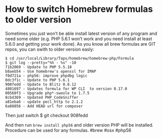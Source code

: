 <!--
title: How to switch Homebrew formulas to older version
date: 18.10.2014 13:55:41
author: Roman Ožana <ozana@omdesign.cz>
tags: brew, osx, php56
-->


# How to switch Homebrew formulas to older version

Sometimes you just won’t be able install latest version of any program and need some older (e.g. PHP 5.6.1 won’t work and you need install at least 5.6.0 and getting your work done). As you know all brew formulas are GIT repos, you can swith to older version easly:


    $ cd /usr/local/Library/Taps/homebrew/homebrew-php/Formula
    $ git log --pretty="%h - %s" -10
    71b2069 - Update to PHP 5.5.18
    b8aeb54 - Use homebrew's openssl for IMAP
    f0d721a - php56: improve phpdbg logic
    0dc3f1c - Update to PHP 5.6.1
    908fedd - Update to Blitz 0.8.12
    4801697 - Updates formula for WP CLI  to version 0.17.0
    00560f3 - Upgrade php*-swoole to 1.7.5
    8cbd369 - Updated PHP_CodeSniffer
    a81eba6 - update pecl_http to 2.1.2
    6a88856 - Add HEAD url for composer


 Then just switch 
    $ git checkout 908fedd


 And then run `brew install php56` and older version PHP will be installed. Procedure can be used for any formulas. #brew #osx #php56